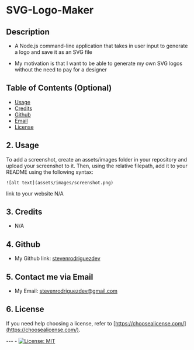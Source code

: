 
# SVG-Logo-Maker
##  Description

- A  Node.js command-line application that takes in user input to generate a logo and save it as an SVG file

- My motivation is that I  want to be able to generate my own SVG logos without the need to pay for a designer

## Table of Contents (Optional)


 * [Usage](#usage)
 * [Credits](#credits)
 * [Github](#github)
 * [Email](#email)
 * [License](#license)

## 2. Usage

To add a screenshot, create an assets/images folder in your repository and upload your screenshot to it. Then, using the relative filepath, add it to your README using the following syntax:

    ![alt text](assets/images/screenshot.png)
    
link to your website
N/A

## 3. Credits
-  N/A

## 4. Github
-  My Github link: [stevenrodriguezdev](https://github.com/StevenRodriguezDev)

## 5. Contact me via Email
-  My Email: stevenrodriguezdev@gmail.com


## 6. License

If you need help choosing a license, refer to [https://choosealicense.com/](https://choosealicense.com/).

--- - [![License: MIT](https://img.shields.io/badge/License-MIT-yellow.svg)](https://opensource.org/licenses/MIT)
  
  

